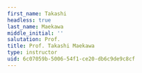 ```yaml
---
first_name: Takashi
headless: true
last_name: Maekawa
middle_initial: ''
salutation: Prof.
title: Prof. Takashi Maekawa
type: instructor
uid: 6c07059b-5006-54f1-ce20-db6c9de9c8cf
---
```

